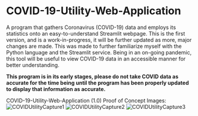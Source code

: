 # COVID-19-Utility-Web-Application
A program that gathers Coronavirus (COVID-19) data and employs its statistics onto an easy-to-understand Streamlit webpage. This is the first version, and is a work-in-progress, it will be further updated as more, major changes are made. This was made to further familiarize myself with the Python language and the Streamlit service. Being in an on-going pandemic, this tool will be useful to view COVID-19 data in an accessible manner for better understanding. 

**This program is in its early stages, please do not take COVID data as accurate for the time being until the program has been properly updated to display that information as accurate.**



















COVID-19-Utility-Web-Application (1.0) Proof of Concept Images:
![COVIDUtilityCapture1](https://user-images.githubusercontent.com/100003892/186205949-9009ba30-0d51-4be7-9b48-37e5b4bf29b9.PNG)
![COVIDUtilityCapture2](https://user-images.githubusercontent.com/100003892/186205971-b66483a9-c5da-4386-838c-7470b5109df7.PNG)
![COVIDUtilityCapture3](https://user-images.githubusercontent.com/100003892/186205981-94eccda6-e656-47e8-8083-6ffe0e8a9a96.PNG)
